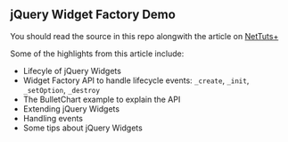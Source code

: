## jQuery Widget Factory Demo

You should read the source in this repo alongwith the article on [NetTuts+](http://net.tutsplus.com/tutorials/javascript-ajax/an-in-depth-review-of-jquerys-widget-factory/)

Some of the highlights from this article include:

- Lifecyle of jQuery Widgets
- Widget Factory API to handle lifecycle events: `_create`, `_init`, `_setOption`, `_destroy`
- The BulletChart example to explain the API
- Extending jQuery Widgets
- Handling events 
- Some tips about jQuery Widgets